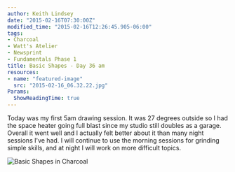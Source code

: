 ```yaml
---
author: Keith Lindsey
date: "2015-02-16T07:30:00Z"
modified_time: "2015-02-16T12:26:45.905-06:00"
tags:
- Charcoal
- Watt's Atelier
- Newsprint
- Fundamentals Phase 1
title: Basic Shapes - Day 36 am
resources:
- name: "featured-image"
  src: "2015-02-16_06.32.22.jpg"
Params:
  ShowReadingTime: true
---
```


Today was my first 5am drawing session. It was 27 degrees outside so I had the space heater going full blast since my studio still doubles as a garage. Overall it went well and I actually felt better about it than many night sessions I've had. I will continue to use the morning sessions for grinding simple skills, and at night I will work on more difficult topics.

![Basic Shapes in Charcoal](/images/2015/02/2015-02-16_07.07.38.jpg)
